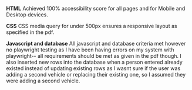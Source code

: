 
**HTML**
Achieved 100% accessibility score for all pages and for Mobile and Desktop devices.

**CSS**
CSS media query for under 500px ensures a responsive layout as specified in the pdf.

**Javascript and database**
All javascript and database criteria met however no playwright testing as I have been having errors on my system with playwright-- all requirements should be met as given in the pdf though. I also inserted new rows into the database when a person entered already existed instead of updating existing rows as I wasnt sure if the user was adding a second vehicle or replacing their existing one, so I assumed they were adding a second vehicle. 